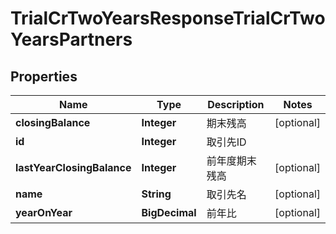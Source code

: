 

# TrialCrTwoYearsResponseTrialCrTwoYearsPartners


## Properties

| Name | Type | Description | Notes |
|------------ | ------------- | ------------- | -------------|
|**closingBalance** | **Integer** | 期末残高 |  [optional] |
|**id** | **Integer** | 取引先ID |  |
|**lastYearClosingBalance** | **Integer** | 前年度期末残高 |  [optional] |
|**name** | **String** | 取引先名 |  [optional] |
|**yearOnYear** | **BigDecimal** | 前年比 |  [optional] |



